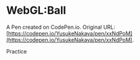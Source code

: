 # WebGL:Ball

A Pen created on CodePen.io. Original URL: [https://codepen.io/YusukeNakaya/pen/xxNdPoM](https://codepen.io/YusukeNakaya/pen/xxNdPoM).

Practice